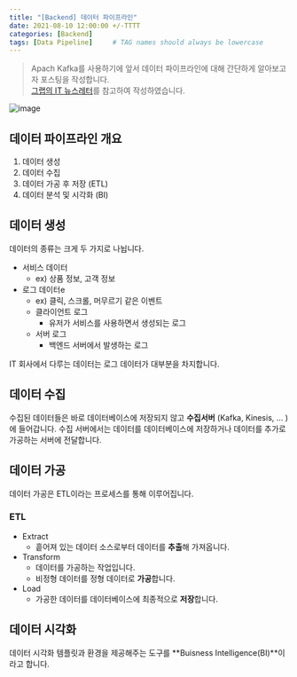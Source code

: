 ```yaml
---
title: "[Backend] 데이터 파이프라인"
date: 2021-08-10 12:00:00 +/-TTTT
categories: [Backend]
tags: [Data Pipeline]     # TAG names should always be lowercase
---
```


> Apach Kafka를 사용하기에 앞서 데이터 파이프라인에 대해 간단하게 알아보고자 포스팅을 작성합니다.  
> [그랩의 IT 뉴스레터](https://maily.so/grabnews)를 참고하여 작성하였습니다.

![image](https://user-images.githubusercontent.com/67721382/128819900-dea3f72b-829e-45cc-9f02-4c895630f287.png)

## 데이터 파이프라인 개요
1. 데이터 생성
2. 데이터 수집
3. 데이터 가공 후 저장 (ETL)
4. 데이터 분석 및 시각화 (BI)

## 데이터 생성
데이터의 종류는 크게 두 가지로 나뉩니다.
- 서비스 데이터
  - ex) 상품 정보, 고객 정보
- 로그 데이터e
  - ex) 클릭, 스크롤, 머무르기 같은 이벤트
  - 클라이언트 로그
    - 유저가 서비스를 사용하면서 생성되는 로그
  - 서버 로그
    - 백엔드 서버에서 발생하는 로그

IT 회사에서 다루는 데이터는 로그 데이터가 대부분을 차지합니다.

## 데이터 수집
수집된 데이터들은 바로 데이터베이스에 저장되지 않고 **수집서버** (Kafka, Kinesis, ... )에 들어갑니다. 수집 서버에서는 데이터를 데이터베이스에 저장하거나 데이터를 추가로 가공하는 서버에 전달합니다.

## 데이터 가공
데이터 가공은 ETL이라는 프로세스를 통해 이루어집니다.

### ETL
- Extract
  - 흩어져 있는 데이터 소스로부터 데이터를 **추출**해 가져옵니다.
- Transform
  - 데이터를 가공하는 작업입니다.
  - 비정형 데이터를 정형 데이터로 **가공**합니다.
- Load
  - 가공한 데이터를 데이터베이스에 최종적으로 **저장**합니다.

## 데이터 시각화
데이터 시각화 템플릿과 환경을 제공해주는 도구를 **Buisness Intelligence(BI)**이라고 합니다.  
